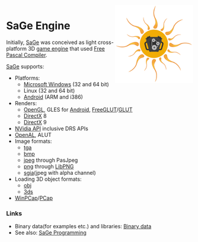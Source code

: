 <img src="Data/Engine/Icon.png" align="right" width="210" height="210" />

# SaGe Engine

Initially, [SaGe] was conceived as light cross-platform 3D [game engine] that used [Free Pascal Compiler].

[SaGe] supports:
 
 * Platforms:
   - [Microsoft Windows] (32 and 64 bit)
   - Linux (32 and 64 bit)
   - [Android] (ARM and i386)
 * Renders:
   - [OpenGL], GLES for [Android], [FreeGLUT]/[GLUT]
   - [DirectX] 8
   - [DirectX] 9
 * [NVidia API] inclusive DRS APIs
 * [OpenAL], ALUT
 * Image formats: 
   - [tga][tga_format]
   - [bmp][bmp_format]
   - [jpeg][jpeg_format] through PasJpeg
   - [png][png_format] through [LibPNG]
   - [sgia][sgia_format](jpeg with alpha channel)
 * Loading 3D object formats: 
   - [obj][obj_format]
   - [3ds][3ds_format]
 * [WinPCap]/[PCap]

### Links

 * Binary data(for examples etc.) and libraries: [Binary data]
 * See also: [SaGe Programming]

[SaGe Programming]: http://yadi.sk/d/2dXlhmaQ3VmgBd "SaGe programming files"
[Binary data]: http://yadi.sk/d/2dXlhmaQ3VmgBd/SaGe "SaGe binary data"
[Free Pascal Compiler]: http://www.freepascal.org "Free Pascal Compiler Homepage"
[SaGe]: http://github.com/SanchesMaan/SaGe "SaGe Repository"
[OpenGL]: http://www.opengl.org "OpenGL Homepage"
[Android]: http://www.android.com "Android Homepage"
[OpenAL]: http://www.openal.org "OpenAL Homepage"
[NVidia API]: http://developer.nvidia.com/nvapi "NVidia API Homepage"
[libpng]: http://www.libpng.org/pub/png/libpng.html "LibPNG Homepage"
[FreeGLUT]: http://freeglut.sourceforge.net "FreeGLUT Homepage"
[GLUT]: http://www.opengl.org/resources/libraries/glut "GLUT Homepage"
[WinPCap]: http://www.winpcap.org "WinPCap Homepage"
[game engine]: http://en.wikipedia.org/wiki/Game_engine "Game engine - Wiki"
[3ds_format]: http://en.wikipedia.org/wiki/.3ds "3DS format - Wiki"
[obj_format]: http://en.wikipedia.org/wiki/Wavefront_.obj_file "OBJ format - Wiki"
[png_format]: http://en.wikipedia.org/wiki/Portable_Network_Graphics "PNG format - Wiki"
[jpeg_format]: http://en.wikipedia.org/wiki/JPEG "JPEG format - Wiki"
[sgia_format]: Build/Sources/Images/SaGeImageSgia.pas "SGIA source code"
[bmp_format]: http://en.wikipedia.org/wiki/BMP_file_format "BMP format - Wiki"
[tga_format]: http://en.wikipedia.org/wiki/Truevision_TGA "TARGA format - Wiki"
[DirectX]: http://en.wikipedia.org/wiki/DirectX "DirectX - Wiki"
[Microsoft Windows]: http://www.microsoft.com/en-us/windows "Microsoft Windows Homepage"
[Mac OS]: https://www.apple.com/macos "Mac OS Homepage"
[PCap]: http://en.wikipedia.org/wiki/Pcap "PCap - Wiki"
